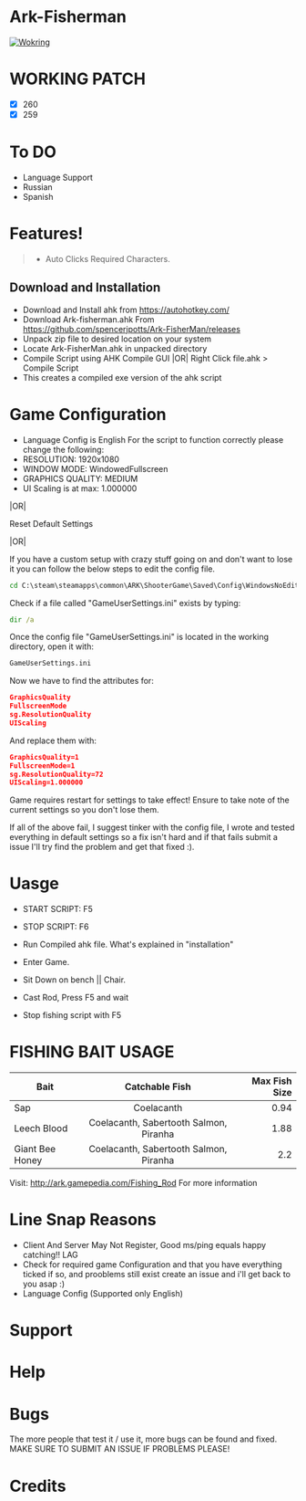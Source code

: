 # Ark-Fisherman

[![Wokring](https://img.youtube.com/vi/bXqh7yuM1sk/0.jpg)](https://www.youtube.com/watch?v=bXqh7yuM1sk&feature=youtu.be)
# WORKING PATCH
- [x] 260
- [x] 259

# To DO
- Language Support
- Russian
- Spanish

# Features!
  > - Auto Clicks Required Characters.

## Download and Installation
- Download and Install ahk from https://autohotkey.com/
- Download Ark-fisherman.ahk From https://github.com/spencerjpotts/Ark-FisherMan/releases
- Unpack zip file to desired location on your system
- Locate Ark-FisherMan.ahk in unpacked directory
- Compile Script using AHK Compile GUI |OR| Right Click file.ahk > Compile Script
- This creates a compiled exe version of the ahk script

# Game Configuration
- Language Config is English
For the script to function correctly please change the following:
- RESOLUTION: 1920x1080
- WINDOW MODE: WindowedFullscreen
- GRAPHICS QUALITY: MEDIUM
- UI Scaling is at max: 1.000000

|OR|

Reset Default Settings

|OR|

If you have a custom setup with crazy stuff going on and don't want to lose it you can follow the below steps to edit the config file.
```cmd
cd C:\steam\steamapps\common\ARK\ShooterGame\Saved\Config\WindowsNoEditor
```
Check if a file called "GameUserSettings.ini" exists by typing:
```cmd
dir /a
```
Once the config file "GameUserSettings.ini" is located in the working directory, open it with: 
```cmd
GameUserSettings.ini
```
Now we have to find the attributes for:
```json
GraphicsQuality
FullscreenMode
sg.ResolutionQuality
UIScaling
```
And replace them with:
```json
GraphicsQuality=1
FullscreenMode=1
sg.ResolutionQuality=72
UIScaling=1.000000
```
Game requires restart for settings to take effect!
Ensure to take note of the current settings so you don't lose them.

If all of the above fail, I suggest tinker with the config file, I wrote and tested everything in default settings so a fix isn't hard and if that fails submit a issue I'll try find the problem and get that fixed :).

# Uasge
- START SCRIPT: F5
- STOP SCRIPT: F6

- Run Compiled ahk file. What's explained in "installation"
- Enter Game.
- Sit Down on bench || Chair.
- Cast Rod, Press F5 and wait
- Stop fishing script with F5


# FISHING BAIT USAGE
| Bait        | Catchable Fish           | Max Fish Size  |
| ------------- |:-------------:| -----:|
| Sap               | Coelacanth                                  | 0.94 |
| Leech Blood       | Coelacanth, Sabertooth Salmon, Piranha      |   1.88 |
| Giant Bee Honey   | Coelacanth, Sabertooth Salmon, Piranha      |    2.2 |
Visit: http://ark.gamepedia.com/Fishing_Rod For more information

# Line Snap Reasons
- Client And Server May Not Register, Good ms/ping equals happy catching!! LAG
- Check for required game Configuration and that you have everything ticked if so, and prooblems still exist create an issue and i'll get back to you asap :)
- Language Config (Supported only English)

# Support

# Help

# Bugs
The more people that test it / use it, more bugs can be found and fixed. MAKE SURE TO SUBMIT AN ISSUE IF PROBLEMS PLEASE!

# Credits
